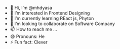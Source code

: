 - 👋 Hi, I’m @mhdyasa
- 👀 I’m interested in Frontend Designing
- 🌱 I’m currently learning REact js, Phyton
- 💞️ I’m looking to collaborate on Software Company
- 📫 How to reach me ...
- 😄 Pronouns: He
- ⚡ Fun fact: Clever

<!---
mhdyasa/mhdyasa is a ✨ special ✨ repository because its `README.md` (this file) appears on your GitHub profile.
You can click the Preview link to take a look at your changes.
--->

